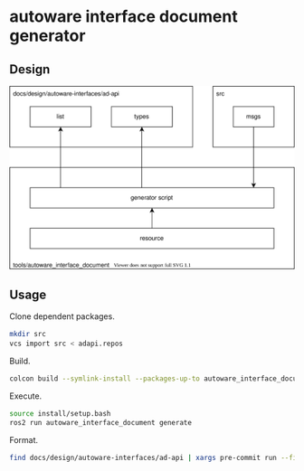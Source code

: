# autoware interface document generator

## Design

![generate](./docs/generate.drawio.svg)

## Usage

Clone dependent packages.

```bash
mkdir src
vcs import src < adapi.repos
```

Build.

```bash
colcon build --symlink-install --packages-up-to autoware_interface_document
```

Execute.

```bash
source install/setup.bash
ros2 run autoware_interface_document generate
```

Format.

```bash
find docs/design/autoware-interfaces/ad-api | xargs pre-commit run --files
```

